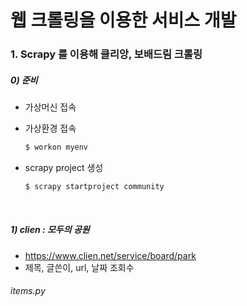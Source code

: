 # 웹 크롤링을 이용한 서비스 개발

### 1. Scrapy 를 이용해 클리앙, 보배드림 크롤링

##### 0) 준비

- 가상머신 접속


- 가상환경 접속

  ```bash
  $ workon myenv
  ```

- scrapy project 생성

  ```bash
  $ scrapy startproject community
  ```

  ​

##### 1) clien : 모두의 공원

- https://www.clien.net/service/board/park
- 제목, 글쓴이, url, 날짜 조회수



###### items.py